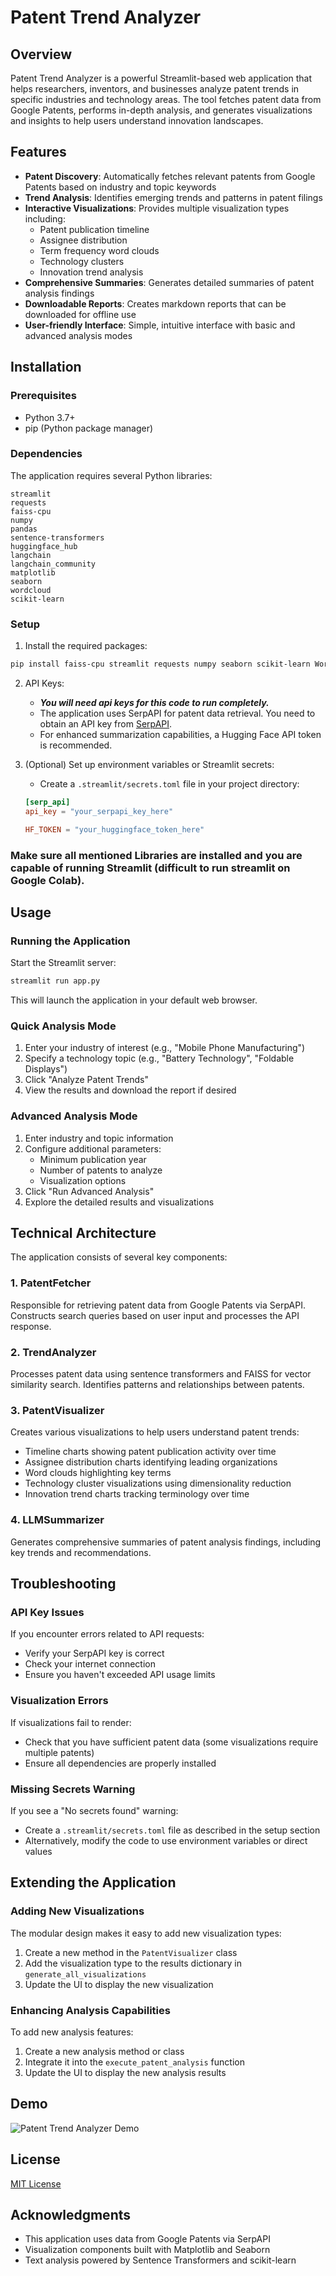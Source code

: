 # Patent Trend Analyzer

## Overview

Patent Trend Analyzer is a powerful Streamlit-based web application that helps researchers, inventors, and businesses analyze patent trends in specific industries and technology areas. The tool fetches patent data from Google Patents, performs in-depth analysis, and generates visualizations and insights to help users understand innovation landscapes.

## Features

-   **Patent Discovery**: Automatically fetches relevant patents from Google Patents based on industry and topic keywords
-   **Trend Analysis**: Identifies emerging trends and patterns in patent filings
-   **Interactive Visualizations**: Provides multiple visualization types including:
    -   Patent publication timeline
    -   Assignee distribution
    -   Term frequency word clouds
    -   Technology clusters
    -   Innovation trend analysis
-   **Comprehensive Summaries**: Generates detailed summaries of patent analysis findings
-   **Downloadable Reports**: Creates markdown reports that can be downloaded for offline use
-   **User-friendly Interface**: Simple, intuitive interface with basic and advanced analysis modes

## Installation

### Prerequisites

-   Python 3.7+
-   pip (Python package manager)

### Dependencies

The application requires several Python libraries:

```
streamlit
requests
faiss-cpu
numpy
pandas
sentence-transformers
huggingface_hub
langchain
langchain_community
matplotlib
seaborn
wordcloud
scikit-learn
```

### Setup

1. Install the required packages:

```bash
pip install faiss-cpu streamlit requests numpy seaborn scikit-learn Wordcloud huggingface_hub sentence-transformers matplotlib langchain_community
```

2. API Keys:

    - **_You will need api keys for this code to run completely._**
    - The application uses SerpAPI for patent data retrieval. You need to obtain an API key from [SerpAPI](https://serpapi.com/).
    - For enhanced summarization capabilities, a Hugging Face API token is recommended.

3. (Optional) Set up environment variables or Streamlit secrets:

    - Create a `.streamlit/secrets.toml` file in your project directory:

    ```toml
    [serp_api]
    api_key = "your_serpapi_key_here"

    HF_TOKEN = "your_huggingface_token_here"
    ```

### Make sure all mentioned Libraries are installed and you are capable of running Streamlit (difficult to run streamlit on Google Colab).

## Usage

### Running the Application

Start the Streamlit server:

```bash
streamlit run app.py
```

This will launch the application in your default web browser.

### Quick Analysis Mode

1. Enter your industry of interest (e.g., "Mobile Phone Manufacturing")
2. Specify a technology topic (e.g., "Battery Technology", "Foldable Displays")
3. Click "Analyze Patent Trends"
4. View the results and download the report if desired

### Advanced Analysis Mode

1. Enter industry and topic information
2. Configure additional parameters:
    - Minimum publication year
    - Number of patents to analyze
    - Visualization options
3. Click "Run Advanced Analysis"
4. Explore the detailed results and visualizations

## Technical Architecture

The application consists of several key components:

### 1. PatentFetcher

Responsible for retrieving patent data from Google Patents via SerpAPI. Constructs search queries based on user input and processes the API response.

### 2. TrendAnalyzer

Processes patent data using sentence transformers and FAISS for vector similarity search. Identifies patterns and relationships between patents.

### 3. PatentVisualizer

Creates various visualizations to help users understand patent trends:

-   Timeline charts showing patent publication activity over time
-   Assignee distribution charts identifying leading organizations
-   Word clouds highlighting key terms
-   Technology cluster visualizations using dimensionality reduction
-   Innovation trend charts tracking terminology over time

### 4. LLMSummarizer

Generates comprehensive summaries of patent analysis findings, including key trends and recommendations.

## Troubleshooting

### API Key Issues

If you encounter errors related to API requests:

-   Verify your SerpAPI key is correct
-   Check your internet connection
-   Ensure you haven't exceeded API usage limits

### Visualization Errors

If visualizations fail to render:

-   Check that you have sufficient patent data (some visualizations require multiple patents)
-   Ensure all dependencies are properly installed

### Missing Secrets Warning

If you see a "No secrets found" warning:

-   Create a `.streamlit/secrets.toml` file as described in the setup section
-   Alternatively, modify the code to use environment variables or direct values

## Extending the Application

### Adding New Visualizations

The modular design makes it easy to add new visualization types:

1. Create a new method in the `PatentVisualizer` class
2. Add the visualization type to the results dictionary in `generate_all_visualizations`
3. Update the UI to display the new visualization

### Enhancing Analysis Capabilities

To add new analysis features:

1. Create a new analysis method or class
2. Integrate it into the `execute_patent_analysis` function
3. Update the UI to display the new analysis results

## Demo

![Patent Trend Analyzer Demo](./assets/demo.gif)

## License

[MIT License](LICENSE)

## Acknowledgments

-   This application uses data from Google Patents via SerpAPI
-   Visualization components built with Matplotlib and Seaborn
-   Text analysis powered by Sentence Transformers and scikit-learn
